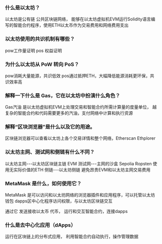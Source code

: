 ### 什么是以太坊？

以太坊是公有链 公共区块链网络，
能够在以太坊虚拟机EVM运行Solidity语言编写的智能合约程序，使用ETH以太币作为交易费用和网络费用支出


### 以太坊使用的共识机制有哪些？
pow工作量证明
pos 权益证明


### 为什么以太坊从 PoW 转向 PoS？
pow消耗大量能源，共识低效
pos通过抵押ETH，大幅降低能源消耗更环保，共识效率高


### 解释一下什么是 Gas，它在以太坊中扮演什么角色？
Gas汽油 是以太坊虚拟机EVM上处理交易和智能合约所需计算量的度量单位， 越复杂的智能合约和代码需要更多的汽油，支付网络中计算和执行资源




### 解释“区块浏览器”是什么以及它的用途。

区块链浏览器可以查看以太坊上各个交易详情和整个网络，Etherscan Ethplorer


### 以太坊主网、测试网和侧链有什么不同？

以太坊主网---以太坊区块链主链 EVM
测试网---主网的沙盒 Sepolia  Ropsten 使用无实际价值的ETH
侧链---以太坊侧链 避免昂贵EVM和以太坊主网交易费用




### MetaMask 是什么，如何使用它？

MetaMask 是可以访问和以太坊网络的浏览器插件和应用程序，可以托管以太坊钱包 dapps区中心化程序访问权限，与以太坊区块链交互

通过它 发送接收以太币 代币， 运行和交互智能合约，连接dapps 

### 什么是去中心化应用（dApps）
运行在区块链上的分布式应用， 利用智能合约自动执行，操作管理数据

